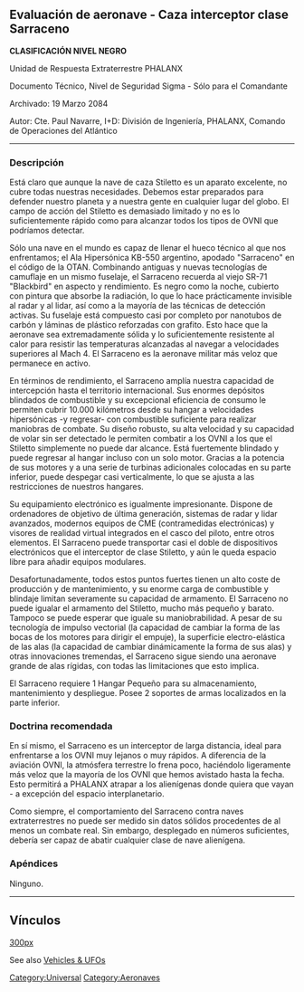 ## Evaluación de aeronave - Caza interceptor clase Sarraceno

**CLASIFICACIÓN NIVEL NEGRO**

Unidad de Respuesta Extraterrestre PHALANX

Documento Técnico, Nivel de Seguridad Sigma - Sólo para el Comandante

Archivado: 19 Marzo 2084

Autor: Cte. Paul Navarre, I+D: División de Ingeniería, PHALANX, Comando
de Operaciones del Atlántico

------------------------------------------------------------------------

### Descripción

Está claro que aunque la nave de caza Stiletto es un aparato excelente,
no cubre todas nuestras necesidades. Debemos estar preparados para
defender nuestro planeta y a nuestra gente en cualquier lugar del globo.
El campo de acción del Stiletto es demasiado limitado y no es lo
suficientemente rápido como para alcanzar todos los tipos de OVNI que
podríamos detectar.

Sólo una nave en el mundo es capaz de llenar el hueco técnico al que nos
enfrentamos; el Ala Hipersónica KB-550 argentino, apodado "Sarraceno" en
el código de la OTAN. Combinando antiguas y nuevas tecnologías de
camuflaje en un mismo fuselaje, el Sarraceno recuerda al viejo SR-71
"Blackbird" en aspecto y rendimiento. Es negro como la noche, cubierto
con pintura que absorbe la radiación, lo que lo hace prácticamente
invisible al radar y al lidar, así como a la mayoría de las técnicas de
detección activas. Su fuselaje está compuesto casi por completo por
nanotubos de carbón y láminas de plástico reforzadas con grafito. Esto
hace que la aeronave sea extremadamente sólida y lo suficientemente
resistente al calor para resistir las temperaturas alcanzadas al navegar
a velocidades superiores al Mach 4. El Sarraceno es la aeronave militar
más veloz que permanece en activo.

En términos de rendimiento, el Sarraceno amplía nuestra capacidad de
intercepción hasta el territorio internacional. Sus enormes depósitos
blindados de combustible y su excepcional eficiencia de consumo le
permiten cubrir 10.000 kilómetros desde su hangar a velocidades
hipersónicas -y regresar- con combustible suficiente para realizar
maniobras de combate. Su diseño robusto, su alta velocidad y su
capacidad de volar sin ser detectado le permiten combatir a los OVNI a
los que el Stiletto simplemente no puede dar alcance. Está fuertemente
blindado y puede regresar al hangar incluso con un solo motor. Gracias a
la potencia de sus motores y a una serie de turbinas adicionales
colocadas en su parte inferior, puede despegar casi verticalmente, lo
que se ajusta a las restricciones de nuestros hangares.

Su equipamiento electrónico es igualmente impresionante. Dispone de
ordenadores de objetivo de última generación, sistemas de radar y lidar
avanzados, modernos equipos de CME (contramedidas electrónicas) y
visores de realidad virtual integrados en el casco del piloto, entre
otros elementos. El Sarraceno puede transportar casi el doble de
dispositivos electrónicos que el interceptor de clase Stiletto, y aún le
queda espacio libre para añadir equipos modulares.

Desafortunadamente, todos estos puntos fuertes tienen un alto coste de
producción y de mantenimiento, y su enorme carga de combustible y
blindaje limitan severamente su capacidad de armamento. El Sarraceno no
puede igualar el armamento del Stiletto, mucho más pequeño y barato.
Tampoco se puede esperar que iguale su maniobrabilidad. A pesar de su
tecnología de impulso vectorial (la capacidad de cambiar la forma de las
bocas de los motores para dirigir el empuje), la superficie
electro-elástica de las alas (la capacidad de cambiar dinámicamente la
forma de sus alas) y otras innovaciones tremendas, el Sarraceno sigue
siendo una aeronave grande de alas rígidas, con todas las limitaciones
que esto implica.

El Sarraceno requiere 1 Hangar Pequeño para su almacenamiento,
mantenimiento y despliegue. Posee 2 soportes de armas localizados en la
parte inferior.

### Doctrina recomendada

En sí mismo, el Sarraceno es un interceptor de larga distancia, ideal
para enfrentarse a los OVNI muy lejanos o muy rápidos. A diferencia de
la aviación OVNI, la atmósfera terrestre lo frena poco, haciéndolo
ligeramente más veloz que la mayoría de los OVNI que hemos avistado
hasta la fecha. Esto permitirá a PHALANX atrapar a los alienígenas donde
quiera que vayan - a excepción del espacio interplanetario.

Como siempre, el comportamiento del Sarraceno contra naves
extraterrestres no puede ser medido sin datos sólidos procedentes de al
menos un combate real. Sin embargo, desplegado en números suficientes,
debería ser capaz de abatir cualquier clase de nave alienígena.

### Apéndices

Ninguno.

------------------------------------------------------------------------

## Vínculos

[300px](image:Inter_saracen.jpg "wikilink")

See also [Vehicles & UFOs](Vehicles_&_UFOs "wikilink")

[Category:Universal](Category:Universal "wikilink")
[Category:Aeronaves](Category:Aeronaves "wikilink")